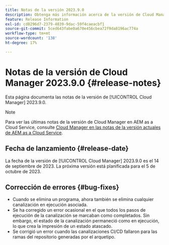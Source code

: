 ```yaml
---
title: Notas de la versión 2023.9.0
description: Obtenga más información acerca de la versión de Cloud Manager 2023.9.0.
feature: Release Information
exl-id: cd8296d7-2379-4839-9dac-59f4caeacbf1
source-git-commit: 5ced643fabe0a670e456cbea72f9da8196ac774a
workflow-type: tm+mt
source-wordcount: '138'
ht-degree: 17%

---
```


# Notas de la versión de Cloud Manager 2023.9.0 {#release-notes}

Esta página documenta las notas de la versión de [!UICONTROL Cloud Manager] 2023.9.0.

>[!NOTE]
>
>Para ver las últimas notas de la versión de Cloud Manager en AEM as a Cloud Service, consulte [Cloud Manager en las notas de la versión actuales de AEM as a Cloud Service](https://experienceleague.adobe.com/en/docs/experience-manager-cloud-service/content/release-notes/cloud-manager/current).

## Fecha de lanzamiento {#release-date}

La fecha de la versión de [!UICONTROL Cloud Manager] 2023.9.0 es el 14 de septiembre de 2023. La próxima versión está planificada para el 5 de octubre de 2023.

## Corrección de errores {#bug-fixes}

* Cuando se elimina un programa, ahora también se elimina cualquier canalización en ejecución asociada.
* Se ha corregido un error ocasional en el que todos los pasos de ejecución de la canalización se marcaban como completados. Sin embargo, el estado de la canalización permaneció como en ejecución, lo que crea la impresión de un estado atascado.
* Se corrigió un error cuando las canalizaciones CI/CD fallaron para las ramas del repositorio generadas por el arquetipo.
